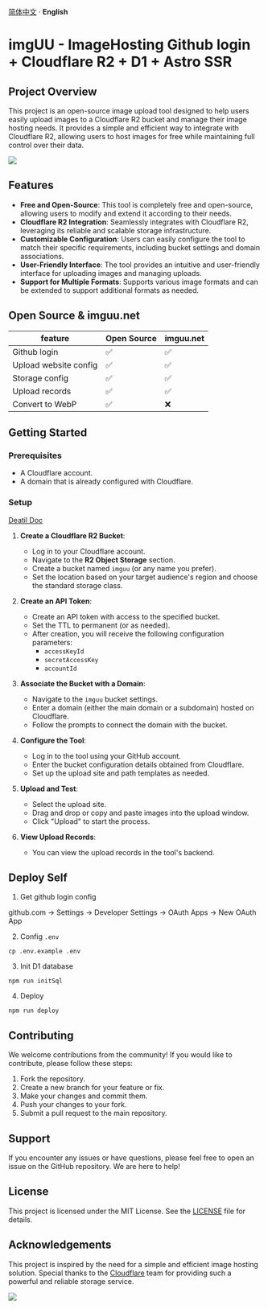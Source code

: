 [简体中文](./README.zh-CN.md) · **English**

# imgUU - ImageHosting Github login + Cloudflare R2 + D1 + Astro SSR

## Project Overview

This project is an open-source image upload tool designed to help users easily upload images to a Cloudflare R2 bucket and manage their image hosting needs. It provides a simple and efficient way to integrate with Cloudflare R2, allowing users to host images for free while maintaining full control over their data.

![](https://imgs.imguu.net/2025/2/9/60a6d0fdb1f8f1ebf828dafefd1cf4fc.webp)


## Features

- **Free and Open-Source**: This tool is completely free and open-source, allowing users to modify and extend it according to their needs.
- **Cloudflare R2 Integration**: Seamlessly integrates with Cloudflare R2, leveraging its reliable and scalable storage infrastructure.
- **Customizable Configuration**: Users can easily configure the tool to match their specific requirements, including bucket settings and domain associations.
- **User-Friendly Interface**: The tool provides an intuitive and user-friendly interface for uploading images and managing uploads.
- **Support for Multiple Formats**: Supports various image formats and can be extended to support additional formats as needed.


## Open Source & imguu.net

|    feature     | Open Source   | imguu.net |
|----------------|---------|--------|
| Github login  | ✅     | ✅     |
| Upload website config     | ✅     | ✅     |
| Storage config      | ✅     | ✅     |
| Upload records    | ✅     | ✅     |
| Convert to WebP    | ✅     | ❌     |


## Getting Started

### Prerequisites

- A Cloudflare account.
- A domain that is already configured with Cloudflare.

### Setup

[Deatil Doc](https://imguu.net/doc/)


1. **Create a Cloudflare R2 Bucket**:
   - Log in to your Cloudflare account.
   - Navigate to the **R2 Object Storage** section.
   - Create a bucket named `imguu` (or any name you prefer).
   - Set the location based on your target audience's region and choose the standard storage class.

2. **Create an API Token**:
   - Create an API token with access to the specified bucket.
   - Set the TTL to permanent (or as needed).
   - After creation, you will receive the following configuration parameters:
     - `accessKeyId`
     - `secretAccessKey`
     - `accountId`

3. **Associate the Bucket with a Domain**:
   - Navigate to the `imguu` bucket settings.
   - Enter a domain (either the main domain or a subdomain) hosted on Cloudflare.
   - Follow the prompts to connect the domain with the bucket.

4. **Configure the Tool**:
   - Log in to the tool using your GitHub account.
   - Enter the bucket configuration details obtained from Cloudflare.
   - Set up the upload site and path templates as needed.

5. **Upload and Test**:
   - Select the upload site.
   - Drag and drop or copy and paste images into the upload window.
   - Click "Upload" to start the process.

6. **View Upload Records**:
   - You can view the upload records in the tool's backend.


## Deploy Self

1. Get github login config

  github.com -> Settings -> Developer Settings -> OAuth Apps -> New OAuth App

2. Config `.env`

  ```
  cp .env.example .env
  ```

3. Init D1 database

  ```
  npm run initSql
  ```

4. Deploy

  ```
  npm run deploy
  ```


## Contributing

We welcome contributions from the community! If you would like to contribute, please follow these steps:

1. Fork the repository.
2. Create a new branch for your feature or fix.
3. Make your changes and commit them.
4. Push your changes to your fork.
5. Submit a pull request to the main repository.

## Support

If you encounter any issues or have questions, please feel free to open an issue on the GitHub repository. We are here to help!

## License

This project is licensed under the MIT License. See the [LICENSE](LICENSE) file for details.

## Acknowledgements

This project is inspired by the need for a simple and efficient image hosting solution. Special thanks to the [Cloudflare](https://www.cloudflare.com) team for providing such a powerful and reliable storage service.


[![](https://webviso.yestool.org/buymeacoffee.png)](https://buymeacoffee.com/3dqjgnimhl)
